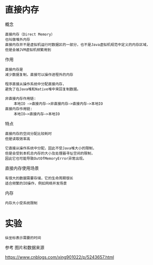 
# 直接内存

概念

    直接内存（Direct Memory）
    也叫做堆外内存
    直接内存并不是虚拟机运行时数据区的一部分，也不是Java虚拟机规范中定义的内存区域，
    但是会被JVM虚拟机频繁用到	

作用

    直接内存是
	减少数据复制，直接可以操作进程外的内存

	程序直接从操作系统中分配直接内存，
	避免了在Java堆和Native堆中来回复制数据。

	非直接内存作用链: 
		本地IO –>直接内存–>非直接内存–>直接内存–>本地IO 
	直接内存作用链: 
		本地IO–>直接内存–>本地IO

特点

	直接内存的空间分配比较耗时
	但是读取效率高

	它直接从操作系统中分配，因此不受Java堆大小的限制，
	但是会受到本机总内存的大小及处理器寻址空间的限制，
	因此它也可能导致OutOfMemoryError异常出现。

直接内存使用场景

	有很大的数据需要存储，它的生命周期很长
	适合频繁的IO操作，例如网络并发场景	
    
内存

    内存大小受系统限制
    

# 实验

	纵坐标表示需要的时间





参考
图片和数据来源

https://www.cnblogs.com/xing901022/p/5243657.html
